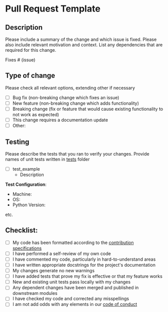 # Pull Request Template

## Description

Please include a summary of the change and which issue is fixed. Please also include relevant motivation and context. List any dependencies that are required for this change.

Fixes # (issue)

## Type of change

Please check all relevant options, extending other if necessary

- [ ] Bug fix (non-breaking change which fixes an issue)
- [ ] New feature (non-breaking change which adds functionality)
- [ ] Breaking change (fix or feature that would cause existing functionality to not work as expected)
- [ ] This change requires a documentation update
- [ ] Other: 

## Testing

Please describe the tests that you ran to verify your changes. Provide names of unit tests written in [tests](tests) folder

- [ ] test_example
    - Description

**Test Configuration**:
* Machine: 
* OS: 
* Python Version:

etc.

## Checklist:

- [ ] My code has been formatted according to the [contribution specifications](CONTRIBUTE.md)
- [ ] I have performed a self-review of my own code
- [ ] I have commented my code, particularly in hard-to-understand areas
- [ ] I have written appropriate docstrings for the project's documentation
- [ ] My changes generate no new warnings
- [ ] I have added tests that prove my fix is effective or that my feature works
- [ ] New and existing unit tests pass locally with my changes
- [ ] Any dependent changes have been merged and published in downstream modules
- [ ] I have checked my code and corrected any misspellings
- [ ] I am not add odds with any elements in our [code of conduct](CODE_OF_CONDUCT.md)
